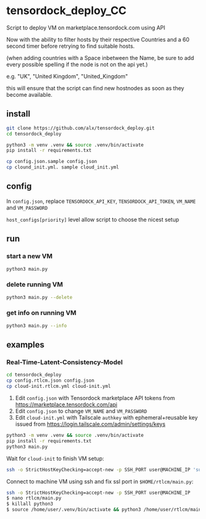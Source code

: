 # tensordock_deploy_CC

Script to deploy VM on marketplace.tensordock.com using API

Now with the ability to filter hosts by their respective Countries and a 60 second timer before retrying to find suitable hosts.

(when adding countries with a Space inbetween the Name, be sure to add every possible spelling if the node is not on the api yet.)

e.g. "UK", "United Kingdom", "United_Kingdom"

this will ensure that the script can find new hostnodes as soon as they become available.

## install

``` sh
git clone https://github.com/alx/tensordock_deploy.git
cd tensordock_deploy

python3 -m venv .venv && source .venv/bin/activate
pip install -r requirements.txt

cp config.json.sample config.json
cp clound_init.yml. sample cloud_init.yml
```

## config

In `config.json`, replace `TENSORDOCK_API_KEY`, `TENSORDOCK_API_TOKEN`, `VM_NAME` and `VM_PASSWORD`

`host_configs[priority]` level allow script to choose the nicest setup

## run

### start a new VM

``` sh
python3 main.py
```

### delete running VM

``` sh
python3 main.py --delete
```

### get info on running VM

``` sh
python3 main.py --info
```

## examples

### Real-Time-Latent-Consistency-Model

```sh
cd tensordock_deploy
cp config.rtlcm.json config.json
cp cloud-init.rtlcm.yml cloud-init.yml
```

1. Edit `config.json` with Tensordock marketplace API tokens from https://marketplace.tensordock.com/api
2. Edit `config.json` to change `VM_NAME` and `VM_PASSWORD`
3. Edit `cloud-init.yml` with Tailscale `authkey` with ephemeral+reusable key issued from https://login.tailscale.com/admin/settings/keys

```sh
python3 -m venv .venv && source .venv/bin/activate
pip install -r requirements.txt
python3 main.py
```

Wait for `cloud-init` to finish VM setup:

```sh
ssh -o StrictHostKeyChecking=accept-new -p SSH_PORT user@MACHINE_IP 'sudo tail -f /var/log/cloud-init-output.log'"
```

Connect to machine VM using ssh and fix ssl port in `$HOME/rtlcm/main.py`:

```sh
ssh -o StrictHostKeyChecking=accept-new -p SSH_PORT user@MACHINE_IP
$ nano rtlcm/main.py
$ killall python3
$ source /home/user/.venv/bin/activate && python3 /home/user/rtlcm/main.py 
```

